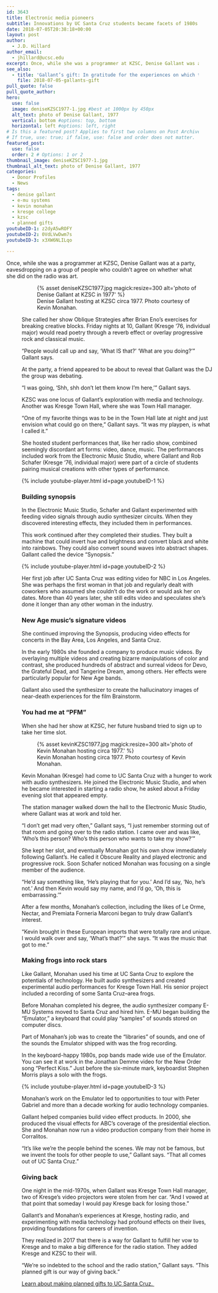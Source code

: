 ```yaml
---
id: 3643
title: Electronic media pioneers
subtitle: Innovations by UC Santa Cruz students became facets of 1980s pop culture.
date: 2018-07-05T20:38:18+00:00
layout: post
author:
  - J.D. Hillard
author_email:
  - jhillard@ucsc.edu
excerpt: Once, while she was a programmer at KZSC, Denise Gallant was at a party, eavesdropping on a group of people who couldn’t agree on whether what she did on the radio was art.
see_also:
  - title: 'Gallant’s gift: In gratitude for the experiences on which they built their careers, Denise Gallant and Kevin Monahan added UC Santa Cruz to their will.'
    file: 2018-07-05-gallants-gift
pull_quote: false
pull_quote_author:
hero:
  use: false
  image: deniseKZSC1977-1.jpg #best at 1000px by 450px
  alt_text: photo of Denise Gallant, 1977
  vertical: bottom #options: top, bottom
  horizontal: left #options: left, right
# Is this a featured post? Applies to first two columns on Post Archive Page.
# If true, use: true; if false, use: false and order does not matter.
featured_post:
  use: false
  order: 2 # Options: 1 or 2
thumbnail_image: deniseKZSC1977-1.jpg
thumbnail_alt_text: photo of Denise Gallant, 1977
categories:
  - Donor Profiles
  - News
tags:
  - denise gallant
  - e-mu systems
  - kevin monahan
  - kresge college
  - kzsc
  - planned gifts
youtubeID-1: z2dyA5wROFY
youtubeID-2: 0VdLVwDwm7s
youtubeID-3: x3XW6NLILqo

---
```

Once, while she was a programmer at KZSC, Denise Gallant was at a party, eavesdropping on a group of people who couldn’t agree on whether what she did on the radio was art.<figure id="attachment_3666" style="width: 500px" class="wp-caption alignleft">

<figure class="inline-image left">
{% asset deniseKZSC1977.jpg magick:resize=300 alt='photo of Denise Gallant at KZSC in 1977' %}
<figcaption>Denise Gallant hosting at KZSC circa 1977. Photo courtesy of Kevin Monahan.</figcaption></figure>

She called her show Oblique Strategies after Brian Eno’s exercises for breaking creative blocks. Friday nights at 10, Gallant (Kresge ‘76, individual major) would read poetry through a reverb effect or overlay progressive rock and classical music.

“People would call up and say, ‘What IS that?’ ‘What are you doing?’” Gallant says.

At the party, a friend appeared to be about to reveal that Gallant was the DJ the group was debating.

“I was going, ‘Shh, shh don’t let them know I’m here,’” Gallant says.

KZSC was one locus of Gallant’s exploration with media and technology. Another was Kresge Town Hall, where she was Town Hall manager.

“One of my favorite things was to be in the Town Hall late at night and just envision what could go on there,” Gallant says. “It was my playpen, is what I called it.”

She hosted student performances that, like her radio show, combined seemingly discordant art forms: video, dance, music. The performances included work from the Electronic Music Studio, where Gallant and Rob Schafer (Kresge ‘76, individual major) were part of a circle of students pairing musical creations with other types of performance.

{% include youtube-player.html id=page.youtubeID-1 %}

### Building synopsis

In the Electronic Music Studio, Schafer and Gallant experimented with feeding video signals through audio synthesizer circuits. When they discovered interesting effects, they included them in performances.

This work continued after they completed their studies. They built a machine that could invert hue and brightness and convert black and white into rainbows. They could also convert sound waves into abstract shapes. Gallant called the device “Synopsis.”

{% include youtube-player.html id=page.youtubeID-2 %}
  
Her first job after UC Santa Cruz was editing video for NBC in Los Angeles. She was perhaps the first woman in that job and regularly dealt with coworkers who assumed she couldn’t do the work or would ask her on dates. More than 40 years later, she still edits video and speculates she’s done it longer than any other woman in the industry.

### New Age music’s signature videos

She continued improving the Synopsis, producing video effects for concerts in the Bay Area, Los Angeles, and Santa Cruz.

In the early 1980s she founded a company to produce music videos. By overlaying multiple videos and creating bizarre manipulations of color and contrast, she produced hundreds of abstract and surreal videos for Devo, the Grateful Dead, and Tangerine Dream, among others. Her effects were particularly popular for New Age bands.

Gallant also used the synthesizer to create the hallucinatory images of near-death experiences for the film Brainstorm.

### You had me at “PFM”

When she had her show at KZSC, her future husband tried to sign up to take her time slot.

<figure class="inline-image right">
{% asset kevinKZSC1977.jpg magick:resize=300 alt='photo of Kevin Monahan hosting circa 1977.' %}
<figcaption>Kevin Monahan hosting circa 1977. Photo courtesy of Kevin Monahan.</figcaption></figure>

Kevin Monahan (Kresge) had come to UC Santa Cruz with a hunger to work with audio synthesizers. He joined the Electronic Music Studio, and when he became interested in starting a radio show, he asked about a Friday evening slot that appeared empty.

The station manager walked down the hall to the Electronic Music Studio, where Gallant was at work and told her.

“I don’t get mad very often,” Gallant says, “I just remember storming out of that room and going over to the radio station. I came over and was like, ‘Who’s this person? Who’s this person who wants to take my show?’”

She kept her slot, and eventually Monahan got his own show immediately following Gallant’s. He called it Obscure Reality and played electronic and progressive rock. Soon Schafer noticed Monahan was focusing on a single member of the audience.

“He’d say something like, ‘He’s playing that for you.’ And I’d say, ‘No, he’s not.’ And then Kevin would say my name, and I’d go, ‘Oh, this is embarrassing.’”

After a few months, Monahan’s collection, including the likes of Le Orme, Nectar, and Premiata Forneria Marconi began to truly draw Gallant’s interest.

“Kevin brought in these European imports that were totally rare and unique. I would walk over and say, ‘What’s that?’” she says. “It was the music that got to me.”

### Making frogs into rock stars

Like Gallant, Monahan used his time at UC Santa Cruz to explore the potentials of technology. He built audio synthesizers and created experimental audio performances for Kresge Town Hall. His senior project included a recording of some Santa Cruz–area frogs.

Before Monahan completed his degree, the audio synthesizer company E-MU Systems moved to Santa Cruz and hired him. E-MU began building the “Emulator,” a keyboard that could play “samples” of sounds stored on computer discs.

Part of Monahan’s job was to create the “libraries” of sounds, and one of the sounds the Emulator shipped with was the frog recording.

In the keyboard-happy 1980s, pop bands made wide use of the Emulator. You can see it at work in the Jonathan Demme video for the New Order song “Perfect Kiss.” Just before the six-minute mark, keyboardist Stephen Morris plays a solo with the frogs.  

{% include youtube-player.html id=page.youtubeID-3 %}

Monahan’s work on the Emulator led to opportunities to tour with Peter Gabriel and more than a decade working for audio technology companies.

Gallant helped companies build video effect products. In 2000, she produced the visual effects for ABC’s coverage of the presidential election. She and Monahan now run a video production company from their home in Corralitos.

“It’s like we’re the people behind the scenes. We may not be famous, but we invent the tools for other people to use,” Gallant says. “That all comes out of UC Santa Cruz.”

### Giving back

One night in the mid-1970s, when Gallant was Kresge Town Hall manager, two of Kresge’s video projectors were stolen from her car. “And I vowed at that point that someday I would pay Kresge back for losing those.”

Gallant&#8217;s and Monahan&#8217;s experiences at Kresge, hosting radio, and experimenting with media technology had profound effects on their lives, providing foundations for careers of invention.

They realized in 2017 that there is a way for Gallant to fulfill her vow to Kresge and to make a big difference for the radio station. They added Kresge and KZSC to their will.

“We’re so indebted to the school and the radio station,” Gallant says. “This planned gift is our way of giving back.”

[Learn about making planned gifts to UC Santa Cruz. ](http://plannedgifts.ucsc.edu/?pageID=1010)
